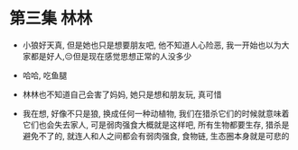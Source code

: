 # 第三集   林林
- 小狼好天真, 但是她也只是想要朋友吧, 他不知道人心险恶, 我一开始也以为大家都是好人,😔但是现在感觉思想正常的人没多少

- 哈哈, 吃鱼腿

- 林林也不知道自己会害了妈妈, 她只是想和朋友玩, 真可惜

- 我在想, 好像不只是狼, 换成任何一种动植物, 我们在猎杀它们的时候就意味着它们也会失去家人, 可是弱肉强食大概就是这样吧, 所有生物都要生存, 猎杀是避免不了的, 就连人和人之间都会有弱肉强食, 食物链, 生态圈本身就是可悲的